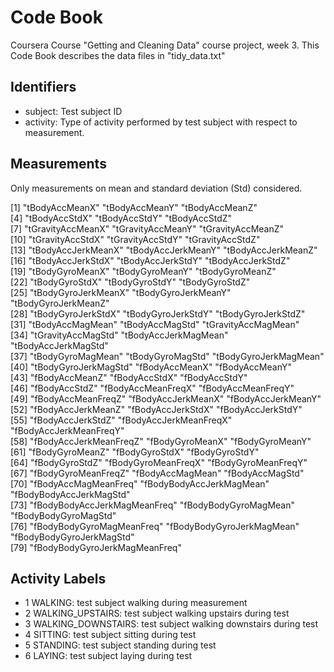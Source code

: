 # Code Book

Coursera Course "Getting and Cleaning Data" course project, week 3.
This Code Book describes the data files in "tidy_data.txt"

## Identifiers
- subject: Test subject ID
- activity: Type of activity performed by test subject with respect to measurement.

## Measurements
Only measurements on mean and standard deviation (Std) considered.

[1] "tBodyAccMeanX"                "tBodyAccMeanY"                "tBodyAccMeanZ"               
[4] "tBodyAccStdX"                 "tBodyAccStdY"                 "tBodyAccStdZ"                
[7] "tGravityAccMeanX"             "tGravityAccMeanY"             "tGravityAccMeanZ"            
[10] "tGravityAccStdX"              "tGravityAccStdY"              "tGravityAccStdZ"             
[13] "tBodyAccJerkMeanX"            "tBodyAccJerkMeanY"            "tBodyAccJerkMeanZ"           
[16] "tBodyAccJerkStdX"             "tBodyAccJerkStdY"             "tBodyAccJerkStdZ"            
[19] "tBodyGyroMeanX"               "tBodyGyroMeanY"               "tBodyGyroMeanZ"              
[22] "tBodyGyroStdX"                "tBodyGyroStdY"                "tBodyGyroStdZ"               
[25] "tBodyGyroJerkMeanX"           "tBodyGyroJerkMeanY"           "tBodyGyroJerkMeanZ"          
[28] "tBodyGyroJerkStdX"            "tBodyGyroJerkStdY"            "tBodyGyroJerkStdZ"           
[31] "tBodyAccMagMean"              "tBodyAccMagStd"               "tGravityAccMagMean"          
[34] "tGravityAccMagStd"            "tBodyAccJerkMagMean"          "tBodyAccJerkMagStd"          
[37] "tBodyGyroMagMean"             "tBodyGyroMagStd"              "tBodyGyroJerkMagMean"        
[40] "tBodyGyroJerkMagStd"          "fBodyAccMeanX"                "fBodyAccMeanY"               
[43] "fBodyAccMeanZ"                "fBodyAccStdX"                 "fBodyAccStdY"                
[46] "fBodyAccStdZ"                 "fBodyAccMeanFreqX"            "fBodyAccMeanFreqY"           
[49] "fBodyAccMeanFreqZ"            "fBodyAccJerkMeanX"            "fBodyAccJerkMeanY"           
[52] "fBodyAccJerkMeanZ"            "fBodyAccJerkStdX"             "fBodyAccJerkStdY"            
[55] "fBodyAccJerkStdZ"             "fBodyAccJerkMeanFreqX"        "fBodyAccJerkMeanFreqY"       
[58] "fBodyAccJerkMeanFreqZ"        "fBodyGyroMeanX"               "fBodyGyroMeanY"              
[61] "fBodyGyroMeanZ"               "fBodyGyroStdX"                "fBodyGyroStdY"               
[64] "fBodyGyroStdZ"                "fBodyGyroMeanFreqX"           "fBodyGyroMeanFreqY"          
[67] "fBodyGyroMeanFreqZ"           "fBodyAccMagMean"              "fBodyAccMagStd"              
[70] "fBodyAccMagMeanFreq"          "fBodyBodyAccJerkMagMean"      "fBodyBodyAccJerkMagStd"      
[73] "fBodyBodyAccJerkMagMeanFreq"  "fBodyBodyGyroMagMean"         "fBodyBodyGyroMagStd"         
[76] "fBodyBodyGyroMagMeanFreq"     "fBodyBodyGyroJerkMagMean"     "fBodyBodyGyroJerkMagStd"     
[79] "fBodyBodyGyroJerkMagMeanFreq"

## Activity Labels
- 1 WALKING: test subject walking during measurement
- 2 WALKING_UPSTAIRS: test subject walking upstairs during test
- 3 WALKING_DOWNSTAIRS: test subject walking downstairs during test
- 4 SITTING: test subject sitting during test
- 5 STANDING: test subject standing during test
- 6 LAYING: test subject laying during test
